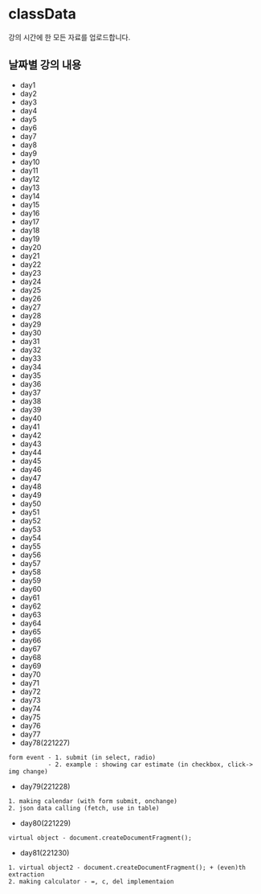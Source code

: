 # classData
강의 시간에 한 모든 자료를 업로드합니다.

## 날짜별 강의 내용
* day1
* day2
* day3
* day4
* day5
* day6
* day7
* day8
* day9
* day10
* day11
* day12
* day13
* day14
* day15
* day16
* day17
* day18
* day19
* day20
* day21
* day22
* day23
* day24
* day25
* day26
* day27
* day28
* day29
* day30
* day31
* day32
* day33
* day34
* day35
* day36
* day37
* day38
* day39
* day40
* day41
* day42
* day43
* day44
* day45
* day46
* day47
* day48
* day49
* day50
* day51
* day52
* day53
* day54
* day55
* day56
* day57
* day58
* day59
* day60
* day61
* day62
* day63
* day64
* day65
* day66
* day67
* day68
* day69
* day70
* day71
* day72
* day73
* day74
* day75
* day76
* day77
* day78(221227)
```
form event - 1. submit (in select, radio)
           - 2. example : showing car estimate (in checkbox, click-> img change)
```
* day79(221228)
```
1. making calendar (with form submit, onchange)
2. json data calling (fetch, use in table)
```
* day80(221229)
```
virtual object - document.createDocumentFragment();
```
* day81(221230)
```
1. virtual object2 - document.createDocumentFragment(); + (even)th extraction
2. making calculator - =, c, del implementaion
```
